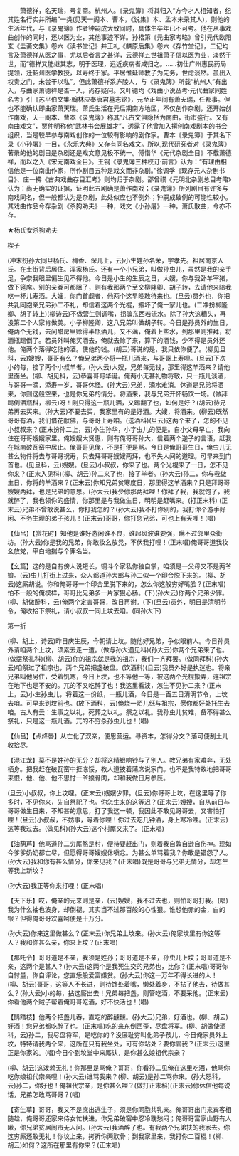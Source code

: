 <!-- { "loadSidebar": true } -->
　　萧德祥，名天瑞，号复斋。杭州人。《录鬼簿》将其归入“方今才人相知者，纪其姓名行实并所编”一类(见天一阁本、曹本，《说集》本、孟本未录其人)，则他的生活年代，与《录鬼簿》作者钟嗣成大致同时，具体生卒年已不可考。他在从事戏曲创作的同时，还以医为业，其他事迹不详。孙楷第《元曲家考略》曾引元代欧阳玄《圭斋文集》卷六《读书堂记》并王礼《麟原后集》卷六《存竹堂记》，二记均言及萧德祥从医之事，尤以后者言之甚详，云德祥五世祖萧子信以医为业，淡然于世，而“德祥又能继其志，明于医理，远近疾病者咸归之。……初仕广州惠民药局提领，迁韶州医学教授，以寿终于家。平居惟延师教子为先务，世虑淡然。虽出入权贵之门，未尝干以私”。但此萧德祥系庐陵人，与《录鬼簿》所载“杭州人”有出入，与曲家萧德祥是否一人，尚存疑问。又叶德均《戏曲小说丛考·元代曲家同姓名考》引《苏平伯文集·翰林应奉唐君墓志铭》，元至正年间有萧天瑞，任都事。但也不能确认即曲家萧天瑞。萧氏生活在元后期南方地区，不仅创作杂剧，还开始创作南戏，天一阁本、曹本《录鬼簿》称其“凡古文俱隐括为南曲，街市盛行。又有南曲戏文”，贾仲明称他“武林书会展雄才”，透露了他曾加入撰创南戏剧本的书会组织，当是较早参与南戏创作的一位较有影响的剧作家。曹本《录鬼簿》于其名下录《小孙屠》一目，《永乐大典》又存有同名戏文。所以,现代研究者对《录鬼簿》著录的他的剧目是杂剧还是戏文意见极不统一。傅惜华《元代杂剧全目》不载萧德祥，而以之入《宋元南戏全目》。王钢《录鬼簿三种校订·前言》认为：“有理由相信他是一位南曲作家，所作剧目五种是戏文而非杂剧。”徐调孚《现存元人杂剧书目》、庄一拂《古典戏曲存目汇考》则均归于杂剧。邵曾祺《元明北杂剧总目考略》认为：尚无确实的证据，证明此五剧确是萧作南戏；《录鬼簿》所列剧目有许多与南戏同名，但一般都认为是杂剧，此处似应也不例外；钟嗣成破例的可能性较小。其戏曲作品今存杂剧《杀狗劝夫》一种，戏文《小孙屠》一种。萧氏散曲，今亦不存。 

★杨氏女杀狗劝夫

楔子

(冲末扮孙大同旦杨氏、梅香、保儿上，云)小生姓孙名荣，字孝先。祖居南京人氏。在土街背后居住。浑家杨氏。还有一个小兄弟，叫做孙虫儿，虽然是我的亲手足，争奈我眼里偏生见不得他。今日是小生的生辰之日，大嫂，你与我卧羊宰猪，做下筵席。别的亲眷可都阻了，则有我那两个至交柳隆卿、胡子转，去请他来陪我吃一杯儿寿酒。大嫂，你门首觑者，他两个这早晚敢待来也。(旦云)员外也，你把共乳同胞亲兄弟孙二不礼，却信着这两个光棍，搬坏了俺一家儿也。(二净扮柳隆卿、胡子转上)(柳诗云)不做营生则调嘴，拐骗东西若流水。除了孙大这糟头，再没第二个人家肯做美。小子柳隆卿，这八兄弟叫做胡子转。今日是孙员外的生日，俺两个无钱，去问醋房里赊得半瓶酒儿，又不满，俺着上些水，到那里则推拜，将酒瓶踢倒了。若员外叫俺买酒去，俺就去赊了来，算下的酒钱，少不得是员外还他。俺两个落得吃他的酒。使他的钱。(胡云)哥说的是，我只依你便了。(柳见旦科，云)嫂嫂，哥哥有么？俺兄弟两个将一瓶儿酒来，与哥哥上寿哩。(旦云)下次小的每，接了两个小叔羊者。(孙大云)大嫂，兄弟每无钱，那里得这羊酒来？请他里面坐。(柳、胡见科，云)恭喜哥哥华诞。俺两小无甚礼物将敬，只一瓶儿淡酒，与哥哥一滴，添寿一岁，哥哥休怪。(孙大云)兄弟，滴水难消。休道是兄弟将酒来，你则这般空来，也是你兄弟的情分。将酒来，我与兄弟开怀畅饮一场。(做拜踢倒酒瓶科，柳云)呀！刚只得这一瓶儿酒，又踢翻了也，如何是好？(胡云)待兄弟再去买来。(孙大云)不要去买，我家里有的是好酒。大嫂，将酒来。(柳云)既然哥哥有酒，我们借花献佛，与哥哥上寿咱。(送酒科)(旦云)这两个来了，怎的不见小叔叔来？(正末扮孙二上，云)小生孙华，小字虫儿的便是。自小父母早亡，我向住在哥哥嫂嫂家里。俺嫂嫂大贤惠，则有俺哥哥孙大，信着两个逆子的言语，赶我在城南破瓦窑中居止。俺哥哥见俺，不是打便是骂。今日是俺哥哥生日，俺虫儿无甚么物件将去与哥哥祝寿，只去拜哥哥嫂嫂两拜，也不失人间的道理。可早来到门首也。(见旦科，云)嫂嫂。(旦云)小叔叔，你来了也。两个光棍来了一日，怎不见你来？(正末入见科)(柳、胡云)孙二来了也，接了羊者。(孙大云)孙二，你与我做生日，你将的羊酒来？(正末云)你知兄弟贫寒度日，那里得这羊酒来？只是拜哥哥嫂嫂两拜，也是兄弟的意思。(孙大云)我少你那两拜哩！你拜了我，我就饱了，我就醉了，我也领你的盛情，你那里是与我做生日，明明是赶嘴来。(打正末科)
(正末云)兄弟不曾敢说甚么，你打我怎的？(孙大云)我不打你别的，我打你个游手好闲、不务生理的弟子孩儿！(正末云)哥哥，你打您兄弟，可也上有天哩！(唱)

【仙吕】【赏花时】知他是谁好游闲谁不良，谁起风波谁要强，瞒不过邻里众街坊。(孙大云)你是我的兄弟，你敢妆幺放党，不伏我打哩！(正末唱)俺哥哥道我妆幺放党，平白地揣与个罪名当。

【幺篇】这的是自有傍人说短长，铜斗个家私你独自掌，咱须是一父母又不是两爷娘。(云)虫儿打街上过来，众人都道孙大郎与孙二似一个印合脱下来的。(柳、胡云)这厮胡说。你和俺哥哥一个印合里脱下来的，怎么你这般穷好嘴脸？(正末唱)怕不一般的俺模样，哥哥比兄弟多一片家狠心肠。(下)(孙大云)你两个兄弟少罪。(柳、胡做醉科，云)俺两个定害哥哥，改日再谢。(下)(旦云)员外，明日是清明节令，俺收拾下祭礼，请小叔叔一同上坟去咱。(同孙大下)

第一折

(柳、胡上，诗云)昨日庆生辰，今朝请上坟。随他好兄弟，争似眼前人。今日孙员外请咱两个上坟，须索去走一遭。(做与孙大遇见科)(孙大云)你两个兄弟来了也。(做摆祭礼科)(柳、胡云)你的祖宗就是我的祖宗，我们一齐拜罢。(做同拜科)(孙大云)咱祭过了祖宗也，两个兄弟把盏破盘。(饮酒科)(旦云)我员外好是执迷也。将亲兄弟叫他另住，受着饥寒，今日上坟，也不等他一等，被这两个光棍搬弄，连祖宗在地下也是不安的。兀的不又吃醉了也！我这里看波，怎生不见孙二来？(正末上，云)小生孙虫儿，将着这一份纸，一瓶儿酒，今日是一百五日清明节令，上坟去咱。可早来到坟前也。(放下酒科，云)俺烧一陌儿纸与祖宗，愿你都好处托生去咱。古人有云：生事之以礼，死葬之以礼，祭之以礼。我孙虫儿贫难，备不得甚么祭礼，只是这一瓶儿酒。兀的不穷杀孙虫儿也！(唱)

【仙吕】【点绛唇】从亡化了双亲，便思营运。寻资本，怎得分文？落可便刮土儿收拾尽。

【混江龙】莫不是姓孙的无分？却将这精银响钞与了别人。教兄弟有家难奔，无处栖身。把我赶在破瓦窑中捱冻馁，教人道披着蒲席说家门。也不是我特故地把哥哥来恨，他、他、他不思忖一爷娘骨肉，却和我做日月参辰。

(旦云)小叔叔，你上坟哩。(正末云)嫂嫂少罪。(旦云)你哥哥上坟，在这里等了你多时，不见你来，先自祭祀了也。你怎生来的这等迟？(正末云)嫂嫂，自从前日与哥哥做生日来，不知甚的意思，打了我这一顿，我因此不敢见哥哥去，又害怕打哩！(旦云)小叔叔，不妨事，等着你哩！你过去吃几钟酒，身上寒冷哩。(正末云)这等我过去。(做见科)(孙大云)这个村厮又来了。(正末唱)

【油葫芦】他骂道孙二穷厮煞是村，便待要赶出门，则着我自敦自逊自伤神。现如今爹爹奶奶都亡尽，但愿得哥哥嫂嫂休嗔忿。为甚么单骂着我？你敢是错怨了人。(孙大云)我和你有甚么情分，你来见我？(正末唱)既是哥哥与兄弟无情分，却怎生等我上新坟？

(孙大云)我正等你来打哩！(正末唱)

【天下乐】哎，俺亲的元来则是亲，(云)嫂嫂，我不过去也，则怕哥哥打我。(唱)我为什么抽也波身，却倒褪，其实当不过那百般的心性狠。谁想他赤的金，白的银？但得俺哥哥欢喜呵便是十万分。

(孙大云)你来这里做甚么？(正末云)你兄弟上坟来。(孙大云)俺家坟里有你这等人？我和你甚么亲，你来上坟？(正末唱)

【那吒令】哥哥道是不亲，我须是姓孙；哥哥道是不亲，孙虫儿上坟；哥哥道是不亲，这两个是甚人？(孙大云)这两个是我死生交的兄弟也，比你？(正末唱)哥哥你自忖量，你自评论，您直恁般爱富嫌贫。(孙大云)你这一万年不得长进的人！(柳、胡云)哥哥，这等人不长进，则待馋处着嘴，懒处着身，不拈了他去，待做甚么？(孙大云)小的每，拈这厮出去！兄弟每把盏，则管吃酒，不要采他。(正末云)你看他两个贼子帮着俺哥哥吃酒，好不快活也！(唱)

【鹊踏枝】他两个把盏儿吞，直吃的醉醺醺。(孙大云)兄弟，好酒也。(柳、胡云)好酒！您兄弟都吃醉了也。(正末唱)吃的来东倒西歪，尽盘将军。(柳、胡做使酒科，云)孙二，我尽盘将军，是吃你的？没廉耻穷叫化弟子孩儿，今日俺家员外上坟，特特请我两个来，这所在只有我坐处，可有你站处？要你管我？(正末云)这里正是你家的。(唱)今日个到坟堂中来厮认，是你甚么娘祖代宗亲？

(柳、胡云)这泼赖无礼！你那里是骂俺？哥哥，你看孙二见俺在这里吃酒，他骂你吃你娘祖代宗亲哩！(孙大云)谁骂我来？(柳、胡云)是孙二骂你来。(孙大怒科，云)孙二，你好也！俺祖代宗亲，是你甚么哩？(做打正末科)(正末云)你休信他每说话，兄弟怎敢骂哥哥？(唱)

【寄生草】哥哥，我又不是庶出逃生子，须是你同胞共乳亲。俺哥哥出门来宾客相随趁，俺哥哥还家来侍女忙扶进，你兄弟破窑中忍冷耽愁闷；俺哥哥富家山野有人瞅，你兄弟贫居闹市无人问。(孙大云)我酒醉了也。有我两个兄弟扶的我家去。你这穷厮还敢无礼！你坟上来，拷折你两肷骨；到我家里来，我打你二百棍！(柳、胡云)如何？这所在那里有你来？(正末唱)

